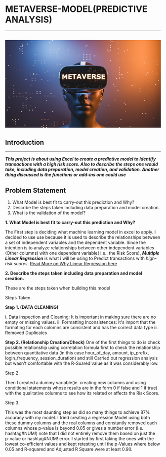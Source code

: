 # METAVERSE-MODEL(PREDICTIVE ANALYSIS)
---
![](METAVERSE.jpg)
---
## Introduction
---
***This project is about using Excel to create a predictive model to identify transactions with a high risk score. Also to describe the steps one would take, including data preparation, model creation, and validation. Another thing discussed is the functions or add-ins  one could use***



## Problem Statement
1. What Model is best fit to carry-out this prediction and Why?
2. Describe the steps taken including data preparation and model creation.
3. What is the validation of the model?


**1. What Model is best fit to carry-out this prediction and Why?**
   
 The First step is deciding what machine learning model in excel to apply. I decided to use use  because  it is used to describe the relationships between a set of independent variables and the dependent variable. Since the intention is to analyze relationships between other independent variables (Other columns) with one dependent variable( i.e.. the Risk Score), _**Multiple Linear Regression**_ is what i will be using to Predict transactions with _high-risk scores_. [Read More on Why Linear Regression here](https://statisticsbyjim.com/regression/when-use-regression-analysis/)

**2. Describe the steps taken including data preparation and model creation.**

These are the steps taken when building this model

Steps Taken 
 
**Step 1. (DATA CLEANING)**

i. Data inspection and Cleaning: It is important in making sure there are no empty or missing values.
ii. Formatting Inconsistences: It's import that the formating for each colomns are consistent and has the correct data type
iii. Removed Duplicates

**Step 2. (Relationship Creation/Check)**
One of the first things to do is check possible relationship using correlation formula first to check the relationship between quantitative data (in this case hour_of_day, amount, ip_prefix, login_frequency, session_duration) and still Carried out regression analysis but wasn't comfortable with the R-Suared value as it was considerably low.

Step 2. 

Then I created a dummy variable(ie. creating new columns and using conditional statements whose results are in the form 0 if false and 1 if true) with the qualitative columns to see how its related or affects the Risk Score. 

Step 3.

 This was the most daunting step as did so many things to achieve 87% accuracy with my model. I tried creating a regression Model using both these dummy columns and the real columns and constantly removed each columns whose p-value is beyond 0.05 or gives a number error (i.e. hashtag#NUM!) note that I did not entirely remove them based on just the p-value or hashtag#NUM! error. I started by first taking the ones with the lowest co-efficient values and kept retesting until the p-Values where below 0.05 and R-squared and Adjusted R Square were at least 0.90. 
